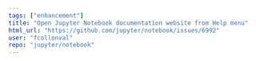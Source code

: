 ```yaml
---
tags: ["enhancement"]
title: "Open Jupyter Notebook documentation website from Help menu"
html_url: "https://github.com/jupyter/notebook/issues/6992"
user: "fcollonval"
repo: "jupyter/notebook"
---
```


